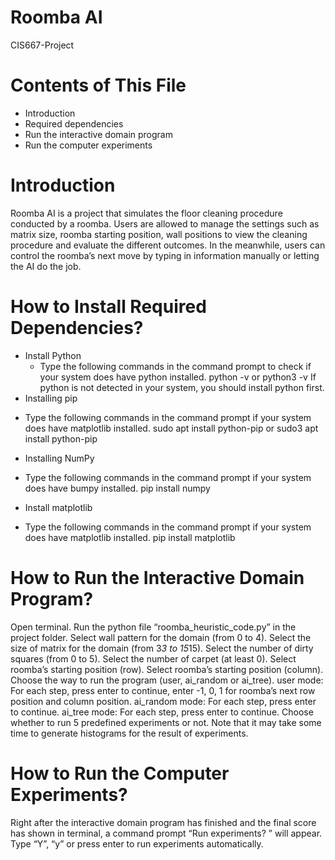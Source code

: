 # Roomba AI
CIS667-Project

# Contents of This File
- Introduction
- Required dependencies
- Run the interactive domain program
- Run the computer experiments

# Introduction
Roomba AI is a project that simulates the floor cleaning procedure conducted by a roomba. Users are allowed to manage the settings such as matrix size, roomba starting position, wall positions to view the cleaning procedure and evaluate the different outcomes. In the meanwhile, users can control the roomba’s next move by typing in information manually or letting the AI do the job.

# How to Install Required Dependencies?
- Install Python
  - Type the following commands in the command prompt to check if your system does have python installed.
python -v 
or 
python3 -v
If python is not detected in your system, you should install python first.
- Installing pip
* Type the following commands in the command prompt if your system does have matplotlib installed.
sudo apt install python-pip
or
sudo3 apt install python-pip
- Installing NumPy
* Type the following commands in the command prompt if your system does have bumpy installed.
pip install numpy
- Install matplotlib
* Type the following commands in the command prompt if your system does have matplotlib installed.
pip install matplotlib

# How to Run the Interactive Domain Program?
Open terminal.
Run the python file “roomba_heuristic_code.py” in the project folder.
Select wall pattern for the domain (from 0 to 4).
Select the size of matrix for the domain (from 3*3 to 15*15).
Select the number of dirty squares (from 0 to 5).
Select the number of carpet (at least 0).
Select roomba’s starting position (row).
Select roomba’s starting position (column).
Choose the way to run the program (user, ai_random or ai_tree).
user mode: For each step, press enter to continue, enter -1, 0, 1 for roomba’s next row position and column position.
ai_random mode: For each step, press enter to continue.
ai_tree mode: For each step, press enter to continue.
Choose whether to run 5 predefined experiments or not.
Note that it may take some time to generate histograms for the result of experiments.

# How to Run the Computer Experiments?
Right after the interactive domain program has finished and the final score has shown in terminal, a command prompt “Run experiments? ” will appear. Type “Y”, “y” or press enter to run experiments automatically.
